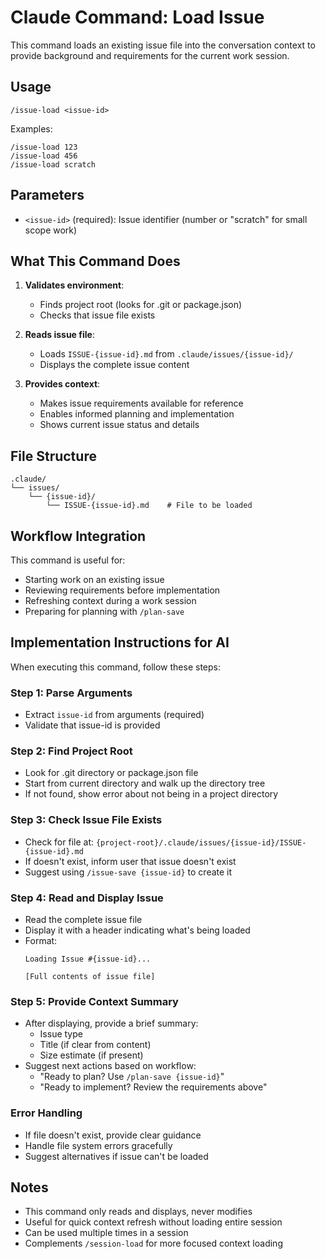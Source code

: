# Claude Command: Load Issue

This command loads an existing issue file into the conversation context to provide background and requirements for the current work session.

## Usage

```
/issue-load <issue-id>
```

Examples:
```
/issue-load 123
/issue-load 456
/issue-load scratch
```

## Parameters

- `<issue-id>` (required): Issue identifier (number or "scratch" for small scope work)

## What This Command Does

1. **Validates environment**:
   - Finds project root (looks for .git or package.json)
   - Checks that issue file exists

2. **Reads issue file**:
   - Loads `ISSUE-{issue-id}.md` from `.claude/issues/{issue-id}/`
   - Displays the complete issue content

3. **Provides context**:
   - Makes issue requirements available for reference
   - Enables informed planning and implementation
   - Shows current issue status and details

## File Structure

```
.claude/
└── issues/
    └── {issue-id}/
        └── ISSUE-{issue-id}.md    # File to be loaded
```

## Workflow Integration

This command is useful for:
- Starting work on an existing issue
- Reviewing requirements before implementation
- Refreshing context during a work session
- Preparing for planning with `/plan-save`

## Implementation Instructions for AI

When executing this command, follow these steps:

### Step 1: Parse Arguments
- Extract `issue-id` from arguments (required)
- Validate that issue-id is provided

### Step 2: Find Project Root
- Look for .git directory or package.json file
- Start from current directory and walk up the directory tree
- If not found, show error about not being in a project directory

### Step 3: Check Issue File Exists
- Check for file at: `{project-root}/.claude/issues/{issue-id}/ISSUE-{issue-id}.md`
- If doesn't exist, inform user that issue doesn't exist
- Suggest using `/issue-save {issue-id}` to create it

### Step 4: Read and Display Issue
- Read the complete issue file
- Display it with a header indicating what's being loaded
- Format: 
  ```
  Loading Issue #{issue-id}...
  
  [Full contents of issue file]
  ```

### Step 5: Provide Context Summary
- After displaying, provide a brief summary:
  - Issue type
  - Title (if clear from content)
  - Size estimate (if present)
- Suggest next actions based on workflow:
  - "Ready to plan? Use `/plan-save {issue-id}`"
  - "Ready to implement? Review the requirements above"

### Error Handling
- If file doesn't exist, provide clear guidance
- Handle file system errors gracefully
- Suggest alternatives if issue can't be loaded

## Notes

- This command only reads and displays, never modifies
- Useful for quick context refresh without loading entire session
- Can be used multiple times in a session
- Complements `/session-load` for more focused context loading